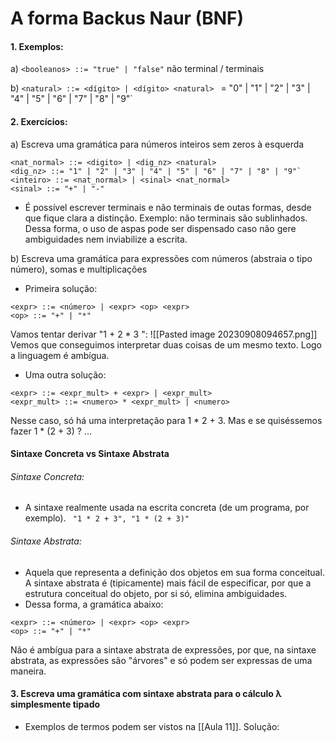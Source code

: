 # A forma Backus Naur (BNF)

#### 1. Exemplos:
a) `<booleanos> ::= "true" | "false"`
    não terminal    /               terminais

b) `<natural> ::= <dígito> | <dígito> <natural>
    `<digito> = "0" | "1" | "2" | "3" | "4" | "5" | "6" | "7" | "8" | "9"`

#### 2. Exercícios:
a) Escreva uma gramática para números inteiros sem zeros à esquerda
```
<nat_normal> ::= <digito> | <dig_nz> <natural>
<dig_nz> ::= "1" | "2" | "3" | "4" | "5" | "6" | "7" | "8" | "9"`
<inteiro> ::= <nat_normal> | <sinal> <nat_normal>
<sinal> ::= "+" | "-"
```
- É possível escrever terminais e não terminais de outas formas, desde que fique clara a distinção. Exemplo: não terminais são sublinhados. Dessa forma, o uso de aspas pode ser dispensado caso não gere ambiguidades nem inviabilize a escrita.

b) Escreva uma gramática para expressões com números (abstraia o tipo número), somas e multiplicações
- Primeira solução: 
```
<expr> ::= <número> | <expr> <op> <expr> 
<op> ::= "+" | "*"
```

Vamos tentar derivar "1 + 2 * 3 ":
![[Pasted image 20230908094657.png]]
Vemos que conseguimos interpretar duas coisas de um mesmo texto. Logo a linguagem é ambígua.

- Uma outra solução:
```
<expr> ::= <expr_mult> + <expr> | <expr_mult>
<expr_mult> ::= <numero> * <expr_mult> | <numero>
```
Nesse caso, só há uma interpretação para 1 * 2  + 3. 
Mas e se quiséssemos fazer 1 * (2 + 3) ? ...

#### Sintaxe Concreta vs Sintaxe Abstrata
###### Sintaxe Concreta:
- A sintaxe realmente usada na escrita concreta (de um programa, por exemplo).
` "1 * 2 + 3", "1 * (2 + 3)"`

###### Sintaxe Abstrata:
- Aquela que representa a definição dos objetos em sua forma conceitual. A sintaxe abstrata é (tipicamente) mais fácil de especificar, por que a estrutura conceitual do objeto, por si só, elimina ambiguidades.
- Dessa forma, a gramática abaixo:
```
<expr> ::= <número> | <expr> <op> <expr> 
<op> ::= "+" | "*"
```
Não é ambígua para a sintaxe abstrata de expressões, por que, na sintaxe abstrata, as expressões são "árvores" e só podem ser expressas de uma maneira.

#### 3. Escreva uma gramática com sintaxe abstrata para o cálculo λ simplesmente tipado
- Exemplos de termos podem ser vistos na [[Aula 11]].
Solução:

